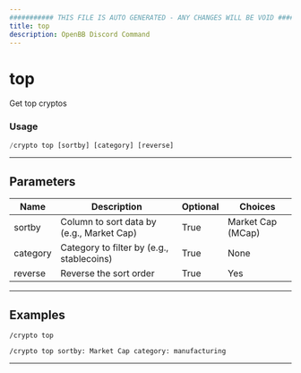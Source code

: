 ```yaml
---
########### THIS FILE IS AUTO GENERATED - ANY CHANGES WILL BE VOID ###########
title: top
description: OpenBB Discord Command
---
```


# top

Get top cryptos

### Usage

```python wordwrap
/crypto top [sortby] [category] [reverse]
```

---

## Parameters

| Name | Description | Optional | Choices |
| ---- | ----------- | -------- | ------- |
| sortby | Column to sort data by (e.g., Market Cap) | True | Market Cap (MCap) |
| category | Category to filter by (e.g., stablecoins) | True | None |
| reverse | Reverse the sort order | True | Yes |


---

## Examples

```
/crypto top
```

```
/crypto top sortby: Market Cap category: manufacturing
```
---
